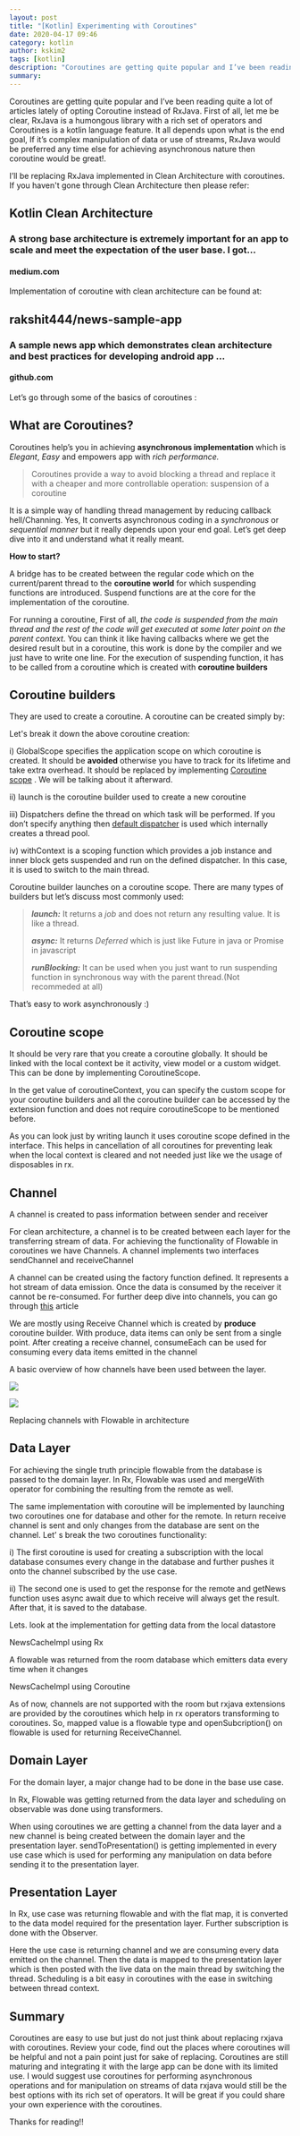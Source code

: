 ```yaml
---
layout: post
title: "[Kotlin] Experimenting with Coroutines"
date: 2020-04-17 09:46
category: kotlin
author: kskim2
tags: [kotlin]
description: "Coroutines are getting quite popular and I’ve been reading quite a lot of articles lately of opting Coroutine instead of RxJava. First of all, let me be clear, RxJava is a humongous library with a rich set of operators and Coroutines is a kotlin language feature. It all depends upon what is the end goal, If it’s complex manipulation of data or use of streams, RxJava would be preferred any time else for achieving asynchronous nature then coroutine would be great!."
summary: 
---
```



Coroutines are getting quite popular and I’ve been reading quite a lot of articles lately of opting Coroutine instead of RxJava. First of all, let me be clear, RxJava is a humongous library with a rich set of operators and Coroutines is a kotlin language feature. It all depends upon what is the end goal, If it’s complex manipulation of data or use of streams, RxJava would be preferred any time else for achieving asynchronous nature then coroutine would be great!.

I’ll be replacing RxJava implemented in Clean Architecture with coroutines. If you haven't gone through Clean Architecture then please refer:

[](https://medium.com/@rjain.jain444/kotlin-clean-architecture-1ad42fcd97fa)

## Kotlin Clean Architecture

### A strong base architecture is extremely important for an app to scale and meet the expectation of the user base. I got…

#### medium.com

Implementation of coroutine with clean architecture can be found at:

[](https://github.com/rakshit444/news-sample-app/tree/wip/coroutines)

## rakshit444/news-sample-app

### A sample news app which demonstrates clean architecture and best practices for developing android app …

#### github.com

Let’s go through some of the basics of coroutines :

## What are Coroutines?

Coroutines help’s you in achieving  **asynchronous implementation**  which is  _Elegant_,  _Easy_  and empowers app with  _rich performance._

> Coroutines provide a way to avoid blocking a thread and replace it with a cheaper and more controllable operation: suspension of a coroutine

It is a simple way of handling thread management by reducing callback hell/Channing. Yes, It converts asynchronous coding in a  _synchronous_  or  _sequential manner_  but it really depends upon your end goal. Let’s get deep dive into it and understand what it really meant.

**How to start?**

A bridge has to be created between the regular code which on the current/parent thread to the  **coroutine world**  for which suspending functions are introduced. Suspend functions are at the core for the implementation of the coroutine.

For running a coroutine, First of all,  _the code is suspended from the main thread and the rest of the code will get executed at some later point on the parent context_. You can think it like having callbacks where we get the desired result but in a coroutine, this work is done by the compiler and we just have to write one line. For the execution of suspending function, it has to be called from a coroutine which is created with  **coroutine builders**

## Coroutine builders

They are used to create a coroutine. A coroutine can be created simply by:

Let's break it down the above coroutine creation:

i) GlobalScope specifies the application scope on which coroutine is created. It should be  **avoided**  otherwise you have to track for its lifetime and take extra overhead. It should be replaced by implementing  [Coroutine scope](https://kotlin.github.io/kotlinx.coroutines/kotlinx-coroutines-core/kotlinx.coroutines/-coroutine-scope/index.html)  . We will be talking about it afterward.

ii) launch is the coroutine builder used to create a new coroutine

iii) Dispatchers define the thread on which task will be performed. If you don’t specify anything then  [default dispatcher](https://kotlinlang.org/docs/reference/coroutines/coroutine-context-and-dispatchers.html)  is used which internally creates a thread pool.

iv) withContext is a scoping function which provides a job instance and inner block gets suspended and run on the defined dispatcher. In this case, it is used to switch to the main thread.

Coroutine builder launches on a coroutine scope. There are many types of builders but let’s discuss most commonly used:

> **_launch:_** It returns a  _job_  and does not return any resulting value. It is like a thread.
> 
> **_async:_** It returns  _Deferred_  which is just like Future in java or Promise in javascript
> 
> **_runBlocking:_**  It can be used when you just want to run suspending function in synchronous way with the parent thread.(Not recommeded at all)

That’s easy to work asynchronously :)

## **Coroutine scope**

It should be very rare that you create a coroutine globally. It should be linked with the local context be it activity, view model or a custom widget. This can be done by implementing CoroutineScope.

In the get value of coroutineContext, you can specify the custom scope for your coroutine builders and all the coroutine builder can be accessed by the extension function and does not require coroutineScope to be mentioned before.

As you can look just by writing launch it uses coroutine scope defined in the interface. This helps in cancellation of all coroutines for preventing leak when the local context is cleared and not needed just like we the usage of disposables in rx.

## Channel

A channel is created to pass information between sender and receiver

For clean architecture, a channel is to be created between each layer for the transferring stream of data. For achieving the functionality of Flowable in coroutines we have Channels. A channel implements two interfaces sendChannel and receiveChannel

A channel can be created using the factory function defined. It represents a hot stream of data emission. Once the data is consumed by the receiver it cannot be re-consumed. For further deep dive into channels, you can go through  [this](https://proandroiddev.com/part-3-transmitting-streams-of-value-with-channels-70cf8dccf2b)  article

We are mostly using Receive Channel which is created by  **produce**  coroutine builder. With produce, data items can only be sent from a single point. After creating a receive channel, consumeEach can be used for consuming every data items emitted in the channel

A basic overview of how channels have been used between the layer.

![](https://miro.medium.com/max/60/1*qGEGieL2haal1QmO5NOs2g.png?q=20)

![](https://miro.medium.com/max/841/1*qGEGieL2haal1QmO5NOs2g.png)

Replacing channels with Flowable in architecture

## Data Layer

For achieving the single truth principle flowable from the database is passed to the domain layer. In Rx, Flowable was used and mergeWith operator for combining the resulting from the remote as well.

The same implementation with coroutine will be implemented by launching two coroutines one for database and other for the remote. In return receive channel is sent and only changes from the database are sent on the channel. Let’ s break the two coroutines functionality:

i) The first coroutine is used for creating a subscription with the local database consumes every change in the database and further pushes it onto the channel subscribed by the use case.

ii) The second one is used to get the response for the remote and getNews function uses async await due to which receive will always get the result. After that, it is saved to the database.

Lets. look at the implementation for getting data from the local datastore

NewsCacheImpl using Rx

A flowable was returned from the room database which emitters data every time when it changes

NewsCacheImpl using Coroutine

As of now, channels are not supported with the room but rxjava extensions are provided by the coroutines which help in rx operators transforming to coroutines. So, mapped value is a flowable type and openSubcription() on flowable is used for returning ReceiveChannel.

## Domain Layer

For the domain layer, a major change had to be done in the base use case.

In Rx, Flowable was getting returned from the data layer and scheduling on observable was done using transformers.

When using coroutines we are getting a channel from the data layer and a new channel is being created between the domain layer and the presentation layer. sendToPresentation() is getting implemented in every use case which is used for performing any manipulation on data before sending it to the presentation layer.

## **Presentation Layer**

In Rx, use case was returning flowable and with the flat map, it is converted to the data model required for the presentation layer. Further subscription is done with the Observer.

Here the use case is returning channel and we are consuming every data emitted on the channel. Then the data is mapped to the presentation layer which is then posted with the live data on the main thread by switching the thread. Scheduling is a bit easy in coroutines with the ease in switching between thread context.

## Summary

Coroutines are easy to use but just do not just think about replacing rxjava with coroutines. Review your code, find out the places where coroutines will be helpful and not a pain point just for sake of replacing. Coroutines are still maturing and integrating it with the large app can be done with its limited use. I would suggest use coroutines for performing asynchronous operations and for manipulation on streams of data rxjava would still be the best options with its rich set of operators. It will be great if you could share your own experience with the coroutines.

Thanks for reading!!